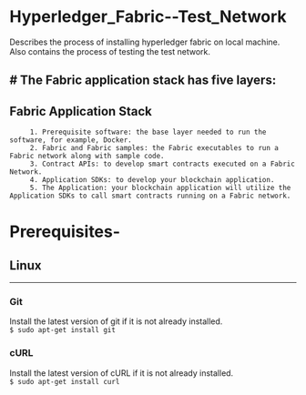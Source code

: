 # Hyperledger_Fabric--Test_Network
 Describes the process of installing hyperledger fabric on local machine. Also contains the process of testing the test network.
 
## # The Fabric application stack has five layers:

 ## Fabric Application Stack
         1. Prerequisite software: the base layer needed to run the software, for example, Docker.
         2. Fabric and Fabric samples: the Fabric executables to run a Fabric network along with sample code.
         3. Contract APIs: to develop smart contracts executed on a Fabric Network.
         4. Application SDKs: to develop your blockchain application.
         5. The Application: your blockchain application will utilize the Application SDKs to call smart contracts running on a Fabric network.
 
# Prerequisites-
## **Linux**
------------
### Git
Install the latest version of git if it is not already installed.<br>
`$ sudo apt-get install git`
### cURL
Install the latest version of cURL if it is not already installed.<br>
`$ sudo apt-get install curl`
